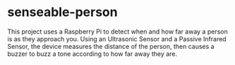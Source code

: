 # senseable-person
This project uses a Raspberry Pi to detect when and how far away a person is as they approach you. Using an Ultrasonic Sensor and a Passive Infrared Sensor, the device measures
the distance of the person, then causes a buzzer to buzz a tone according to how far away they are.

